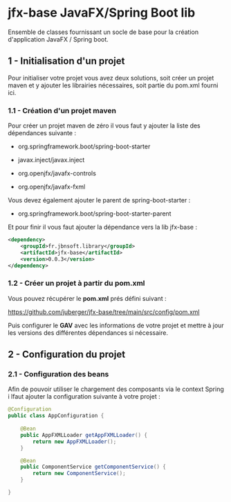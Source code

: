 # jfx-base JavaFX/Spring Boot lib

Ensemble de classes fournissant un socle de base pour la création d'application JavaFX / Spring boot.

## 1 - Initialisation d'un projet

Pour initialiser votre projet vous avez deux solutions, soit créer un projet maven et y ajouter les librairies nécessaires, soit partie du pom.xml fourni ici.

### 1.1 - Création d'un projet maven

Pour créer un projet maven de zéro il vous faut y ajouter la liste des dépendances suivante :

- org.springframework.boot/spring-boot-starter

- javax.inject/javax.inject

- org.openjfx/javafx-controls

- org.openjfx/javafx-fxml

Vous devez également ajouter le parent de spring-boot-starter :

- org.springframework.boot/spring-boot-starter-parent

Et pour finir il vous faut ajouter la dépendance vers la lib jfx-base :

```xml
<dependency>
	<groupId>fr.jbnsoft.library</groupId>
	<artifactId>jfx-base</artifactId>
	<version>0.0.3</version>
</dependency>
```

### 1.2 - Créer un projet à partir du pom.xml

Vous pouvez récupérer le **pom.xml** prés défini suivant :

https://github.com/juberger/jfx-base/tree/main/src/config/pom.xml

Puis configurer le **GAV** avec les informations de votre projet et mettre à jour les versions des différentes dépendances si nécessaire.

## 2 - Configuration du projet

### 2.1 - Configuration des beans

Afin de pouvoir utiliser le chargement des composants via le context Spring i lfaut ajouter la configuration suivante à votre projet :

```java
@Configuration
public class AppConfiguration {
	
	@Bean
	public AppFXMLLoader getAppFXMLLoader() {
		return new AppFXMLLoader();
	}

	@Bean
	public ComponentService getComponentService() {
		return new ComponentService();
	}

}

```
